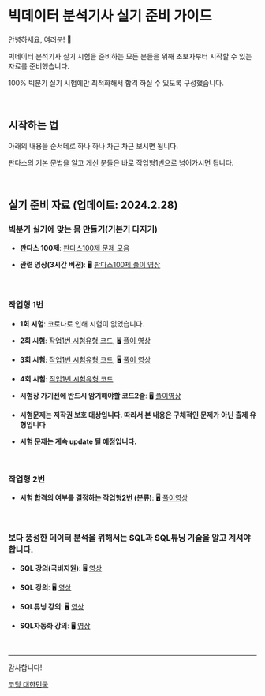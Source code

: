 # 빅데이터 분석기사 실기 준비 가이드

안녕하세요, 여러분! 🌟

빅데이터 분석기사 실기 시험을 준비하는 모든 분들을 위해 초보자부터 시작할 수 있는 자료를 준비했습니다.

100% 빅분기 실기 시험에만 최적화해서 합격 하실 수 있도록 구성했습니다.

&nbsp;

## 시작하는 법

아래의 내용을 순서데로 하나 하나 차근 차근 보시면 됩니다.

판다스의 기본 문법을 알고 게신 분들은 바로 작업형1번으로 넘어가시면 됩니다.


&nbsp;

## 실기 준비 자료 (업데이트: 2024.2.28)

### 빅분기 실기에 맞는 몸 만들기(기본기 다지기)

- **판다스 100제**: [판다스100제 문제 모음](https://www.kaggle.com/code/user245364/1-100)

- **관련 영상(3시간 버젼)**: 🖥️ [판다스100제 풀이 영상](https://youtu.be/J9XkwoCamuI?si=oEUE9-fLIxPYqzOQ)


&nbsp;

### 작업형 1번

- **1회 시험**: 코로나로 인해 시험이 없었습니다.
 
- **2회 시험**: [작업1번 시험유형 코드](https://www.kaggle.com/code/user245364/bigbungi-2-1-exam?scriptVersionId=163242970), 🖥️ [풀이 영상](https://youtu.be/LjPFuHKXxN0?si=XaydgaaO53hOTF12)
 
- **3회 시험**: [작업1번 시험유형 코드](https://www.kaggle.com/code/user245364/bigbungi-3-1-exam), 🖥️ [풀이 영상](https://youtu.be/p2eNWXmjrdc?si=i4Ov91m2EHO5sCzI)

- **4회 시험**: [작업1번 시험유형 코드](https://www.kaggle.com/code/user245364/bigbungi-4-1-exam)

- **시험장 가기전에 반드시 암기해야할 코드2줄**: 🖥️ [풀이영상](https://youtu.be/43--QfYfNBA?si=_PzVo9tlJFAAxwkb)

- **시험문제는 저작권 보호 대상입니다. 따라서 본 내용은 구체적인 문제가 아닌 출제 유형입니다**

- **시험 문제는 계속 update 될 예정입니다.**

&nbsp;

### 작업형 2번

- **시험 합격의 여부를 결정하는 작업형2번 (분류)**: 🖥️ [풀이영상](https://youtu.be/fQf_oOkV_SY?si=zPY29uh5D0mr9iwo)


&nbsp;



### 보다 풍성한 데이터 분석을 위해서는 SQL과 SQL튜닝 기술을 알고 계셔야합니다. 


- **SQL 강의(국비지원)**:  🖥️ [영상](https://www.e-itwill.com/course/course_view.jsp?id=121&ch=course&cid=&s_style=gallery&scid=&s_field=&s_keyword=)  

- **SQL 강의**:  🖥️ [영상](https://easyupclass.e-itwill.com/course/course_view.jsp?id=22&cid=123&ch=course)  

- **SQL튜닝 강의**:  🖥️ [영상](https://easyupclass.e-itwill.com/course/course_view.jsp?id=69&cid=155)

- **SQL자동화 강의**:  🖥️ [영상](https://easyupclass.e-itwill.com/course/course_view.jsp?id=447&cid=28)  

&nbsp;


---

감사합니다!

[코딩 대한민국](https://codingkorea.example.com)
